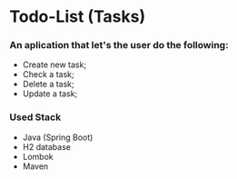 # Todo-List (Tasks)

### An aplication that let's the user do the following:

- Create new task;
- Check a task;
- Delete a task;
- Update a task;

### Used Stack

- Java (Spring Boot)
- H2 database
- Lombok
- Maven
